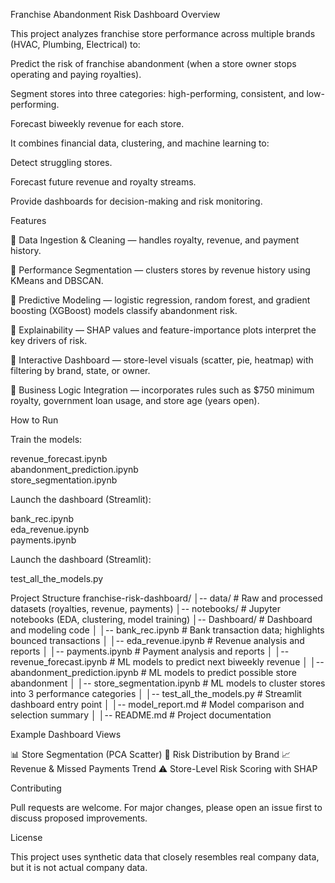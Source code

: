 Franchise Abandonment Risk Dashboard
Overview

This project analyzes franchise store performance across multiple brands (HVAC, Plumbing, Electrical) to:

Predict the risk of franchise abandonment (when a store owner stops operating and paying royalties).

Segment stores into three categories: high-performing, consistent, and low-performing.

Forecast biweekly revenue for each store.

It combines financial data, clustering, and machine learning to:

Detect struggling stores.

Forecast future revenue and royalty streams.

Provide dashboards for decision-making and risk monitoring.

Features

🔹 Data Ingestion & Cleaning — handles royalty, revenue, and payment history.

🔹 Performance Segmentation — clusters stores by revenue history using KMeans and DBSCAN.

🔹 Predictive Modeling — logistic regression, random forest, and gradient boosting (XGBoost) models classify abandonment risk.

🔹 Explainability — SHAP values and feature-importance plots interpret the key drivers of risk.

🔹 Interactive Dashboard — store-level visuals (scatter, pie, heatmap) with filtering by brand, state, or owner.

🔹 Business Logic Integration — incorporates rules such as $750 minimum royalty, government loan usage, and store age (years open).



How to Run

Train the models:

revenue_forecast.ipynb   
abandonment_prediction.ipynb  
store_segmentation.ipynb 


Launch the dashboard (Streamlit):

bank_rec.ipynb   
eda_revenue.ipynb   
payments.ipynb  

Launch the dashboard (Streamlit):

test_all_the_models.py

Project Structure
franchise-risk-dashboard/
│-- data/                    # Raw and processed datasets (royalties, revenue, payments)
│-- notebooks/               # Jupyter notebooks (EDA, clustering, model training)
│-- Dashboard/               # Dashboard and modeling code
│   │-- bank_rec.ipynb       # Bank transaction data; highlights bounced transactions
│   │-- eda_revenue.ipynb    # Revenue analysis and reports
│   │-- payments.ipynb       # Payment analysis and reports
│   │-- revenue_forecast.ipynb     # ML models to predict next biweekly revenue
│   │-- abandonment_prediction.ipynb  # ML models to predict possible store abandonment
│   │-- store_segmentation.ipynb  # ML models to cluster stores into 3 performance categories
│   │-- test_all_the_models.py    # Streamlit dashboard entry point
│   │-- model_report.md      # Model comparison and selection summary
│   │-- README.md            # Project documentation

Example Dashboard Views

📊 Store Segmentation (PCA Scatter)
🥧 Risk Distribution by Brand
📈 Revenue & Missed Payments Trend
⚠️ Store-Level Risk Scoring with SHAP

Contributing

Pull requests are welcome. For major changes, please open an issue first to discuss proposed improvements.

License

This project uses synthetic data that closely resembles real company data, but it is not actual company data.
